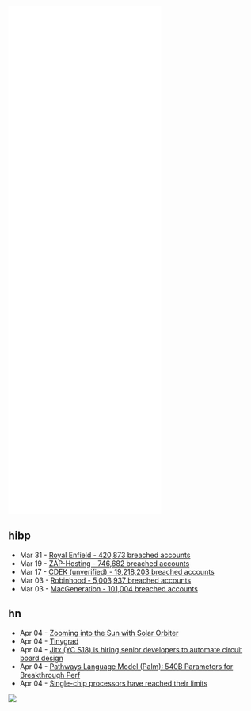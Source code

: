 ![Metrics](https://raw.githubusercontent.com/phixion/phixion/master/metrics.svg)

## hibp

<!--
for https://github.com/phixion/phixion/blob/main/.github/workflows/feeds.yml
-->
<!--START_SECTION:haveibeenpwnd-->
- Mar 31 - [Royal Enfield - 420,873 breached accounts](https://haveibeenpwned.com/PwnedWebsites#RoyalEnfield)
- Mar 19 - [ZAP-Hosting - 746,682 breached accounts](https://haveibeenpwned.com/PwnedWebsites#ZAPHosting)
- Mar 17 - [CDEK (unverified) - 19,218,203 breached accounts](https://haveibeenpwned.com/PwnedWebsites#CDEK)
- Mar 03 - [Robinhood - 5,003,937 breached accounts](https://haveibeenpwned.com/PwnedWebsites#Robinhood)
- Mar 03 - [MacGeneration - 101,004 breached accounts](https://haveibeenpwned.com/PwnedWebsites#MacGeneration)
<!--END_SECTION:haveibeenpwnd-->

## hn

<!--
for https://github.com/phixion/phixion/blob/main/.github/workflows/feeds.yml
-->
<!--START_SECTION:hn-->
- Apr 04 - [Zooming into the Sun with Solar Orbiter](https://www.esa.int/Science_Exploration/Space_Science/Solar_Orbiter/Zooming_into_the_Sun_with_Solar_Orbiter)
- Apr 04 - [Tinygrad](https://github.com/geohot/tinygrad)
- Apr 04 - [Jitx (YC S18) is hiring senior developers to automate circuit board design](https://jobs.lever.co/jitxinc/6241d90f-03a1-40d0-8703-63c92fac5846)
- Apr 04 - [Pathways Language Model (Palm): 540B Parameters for Breakthrough Perf](https://ai.googleblog.com/2022/04/pathways-language-model-palm-scaling-to.html)
- Apr 04 - [Single-chip processors have reached their limits](https://spectrum.ieee.org/single-chip-processors-have-reached-their-limits)
<!--END_SECTION:hn-->

<!--
for https://yhype.me
-->
![](https://hit.yhype.me/github/profile?user_id=13013670)
